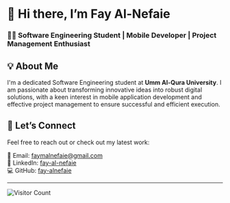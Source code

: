 # 👋 Hi there, I’m Fay Al-Nefaie

### 👩‍💻 Software Engineering Student | Mobile Developer | Project Management Enthusiast


## 💡 About Me

I'm a dedicated Software Engineering student at **Umm Al-Qura University**. I am passionate about transforming innovative ideas into robust digital solutions, with a keen interest in mobile application development and effective project management to ensure successful and efficient execution.

## 🤝 Let’s Connect

Feel free to reach out or check out my latest work:

📧 Email: faymalnefaie@gmail.com  
🔗 LinkedIn: [fay-al-nefaie](https://www.linkedin.com/in/fay-al-nefaie-20688b365/)  
💻 GitHub: [fay-alnefaie](https://github.com/fay-alnefaie)


---
![Visitor Count](https://profile-counter.glitch.me/fay-alnefaie/count.svg)
